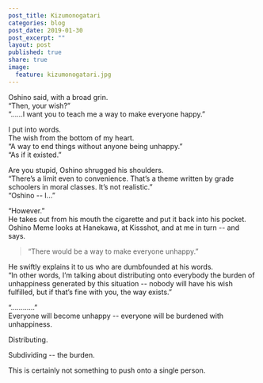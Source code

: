 ```yaml
---
post_title: Kizumonogatari
categories: blog
post_date: 2019-01-30
post_excerpt: ""
layout: post
published: true
share: true
image:
  feature: kizumonogatari.jpg
---
```

Oshino said, with a broad grin. <br>
“Then, your wish?” <br>
“......I want you to teach me a way to make everyone happy.”

I put into words.<br>
The wish from the bottom of my heart.<br>
“A way to end things without anyone being unhappy.”<br>
“As if it existed.”

Are you stupid, Oshino shrugged his shoulders.<br>
“There’s a limit even to convenience. That’s a theme written by grade schoolers in moral classes. It’s not realistic.”<br>
“Oshino -- I...”

“However.”<br>
He takes out from his mouth the cigarette and put it back into his pocket.<br>
Oshino Meme looks at Hanekawa, at Kissshot, and at me in turn -- and says.

>“There would be a way to make everyone unhappy.”

He swiftly explains it to us who are dumbfounded at his words.<br>
“In other words, I’m talking about distributing onto everybody the burden of unhappiness generated by this situation -- nobody will have his wish fulfilled, but if that’s fine with you, the way exists.”

“............” <br>
Everyone will become unhappy -- everyone will be burdened with unhappiness.

Distributing.

Subdividing -- the burden.

This is certainly not something to push onto a single person.
